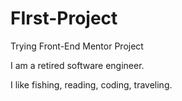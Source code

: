 # FIrst-Project
Trying Front-End Mentor Project

I am a retired software engineer.

I like fishing, reading, coding, traveling.
